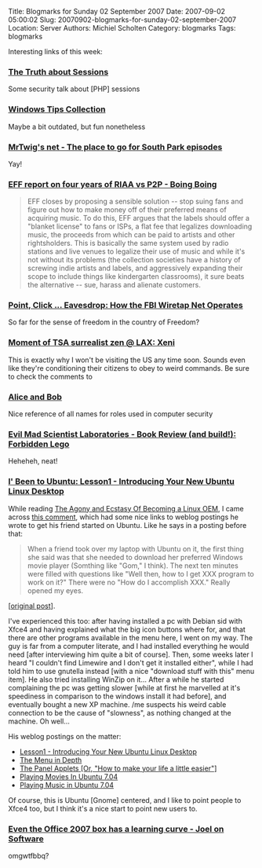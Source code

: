 Title: Blogmarks for Sunday 02 September 2007
Date: 2007-09-02 05:00:02
Slug: 20070902-blogmarks-for-sunday-02-september-2007
Location: Server
Authors: Michiel Scholten
Category: blogmarks
Tags: blogmarks

<p>Interesting links of this week:</p>
<h3><a href="http://shiflett.org/articles/the-truth-about-sessions">The Truth about Sessions</a></h3>
<p>Some security talk about [PHP] sessions</p>
<h3><a href="http://www.it.iitb.ac.in/~sudhir/Hacking/Win_XP_Hack.html">Windows Tips Collection</a></h3>
<p>Maybe a bit outdated, but fun nonetheless</p>
<h3><a href="http://mrtwig.net/">MrTwig's net - The place to go for South Park episodes</a></h3>
<p>Yay!</p>
<h3><a href="http://www.boingboing.net/2007/08/29/eff-report-on-four-y.html">EFF report on four years of RIAA vs P2P - Boing Boing</a></h3>
<blockquote><p>EFF closes by proposing a sensible solution -- stop suing fans and figure out how to make money off of their preferred means of acquiring music. To do this, EFF argues that the labels should offer a "blanket license" to fans or ISPs, a flat fee that legalizes downloading music, the proceeds from which can be paid to artists and other rightsholders. This is basically the same system used by radio stations and live venues to legalize their use of music and while it's not without its problems (the collection societies have a history of screwing indie artists and labels, and aggressively expanding their scope to include things like kindergarten classrooms), it sure beats the alternative -- sue, harass and alienate customers.</p></blockquote>
<h3><a href="http://www.boingboing.net/2007/08/29/point-click-eavesdro.html">Point, Click ... Eavesdrop: How the FBI Wiretap Net Operates</a></h3>
<p>So far for the sense of freedom in the country of Freedom?</p>
<h3><a href="http://www.boingboing.net/2007/08/29/moment-of-tsa-surrea.html">Moment of TSA surrealist zen @ LAX: Xeni</a></h3>
<p>This is exactly why I won't be visiting the US any time soon. Sounds even like they're conditioning their citizens to obey to weird commands. Be sure to check the comments to</p>
<h3><a href="http://en.wikipedia.org/wiki/Alice_and_Bob">Alice and Bob</a></h3>
<p>Nice reference of all names for roles used in computer security</p>
<h3><a href="http://www.evilmadscientist.com/article.php/flego">Evil Mad Scientist Laboratories - Book Review (and build!): Forbidden Lego</a></h3>
<p>Heheheh, neat!</p>
<h3><a href="http://ibeentoubuntu.blogspot.com/2007/05/lesson1-introducing-your-new-ubuntu.html">I' Been to Ubuntu: Lesson1 - Introducing Your New Ubuntu Linux Desktop</a></h3>
<p>While reading <a href="http://linux.slashdot.org/article.pl?sid=07/08/27/183236"> The Agony and Ecstasy Of Becoming a Linux OEM</a>, I came across <a href="http://linux.slashdot.org/comments.pl?sid=280823&amp;cid=20380705">this comment</a>, which had some nice links to weblog postings he wrote to get his friend started on Ubuntu. Like he says in a posting before that:</p>

<blockquote><p>When a friend took over my laptop with Ubuntu on it, the first thing she said was that she needed to download her preferred Windows movie player (Somthing like "Gom," I think). The next ten minutes were filled with questions like "Well then, how to I get XXX program to work on it?" There were no "How do I accomplish XXX." Really opened my eyes.</p></blockquote>
<p>[<a href="http://linux.slashdot.org/comments.pl?sid=280823&amp;threshold=1&amp;commentsort=0&amp;mode=thread&amp;pid=20377859#20379215">original post</a>].</p>

<p>I've experienced this too: after having installed a pc with Debian sid with Xfce4 and having explained what the big icon buttons where for, and that there are other programs available in the menu here, I went on my way. The guy is far from a computer literate, and I had installed everything he would need [after interviewing him quite a bit of course]. Then, some weeks later I heard "I couldn't find Limewire and I don't get it installed either", while I had told him to use gnutella instead [with a nice "download stuff with this" menu item]. He also tried installing WinZip on it... After a while he started complaining the pc was getting slower [while at first he marvelled at it's speediness in comparison to the windows install it had before], and eventually bought a new XP machine. /me suspects his weird cable connection to be the cause of "slowness", as nothing changed at the machine. Oh well...</p>

<p>His weblog postings on the matter:</p>
<ul>
<li><a href="http://ibeentoubuntu.blogspot.com/2007/05/lesson1-introducing-your-new-ubuntu.html">Lesson1 - Introducing Your New Ubuntu Linux Desktop</a></li>
<li><a href="http://ibeentoubuntu.blogspot.com/2007/05/menu-in-depth-applications-programs.html">The Menu in Depth</a></li>
<li><a href="http://ibeentoubuntu.blogspot.com/2007/06/panel-applets-or-how-to-make-your-life.html">The Panel Applets [Or, "How to make your life a little easier"]</a></li>
<li><a href="http://ibeentoubuntu.blogspot.com/2007/06/playing-movies-in-ubuntu-7.html"> Playing Movies In Ubuntu 7.04</a></li>
<li><a href="http://ibeentoubuntu.blogspot.com/2007/06/playing-music-in-ubuntu-7.html">Playing Music in Ubuntu 7.04</a></li>
</ul>

<p>Of course, this is Ubuntu [Gnome] centered, and I like to point people to Xfce4 too, but I think it's a nice start to point new users to.</p>
<h3><a href="http://www.joelonsoftware.com/items/2007/08/18.html">Even the Office 2007 box has a learning curve - Joel on Software</a></h3>
<p>omgwtfbbq?</p>
